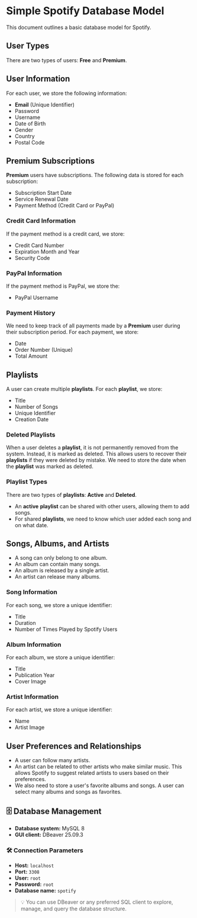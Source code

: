 # Simple Spotify Database Model

This document outlines a basic database model for Spotify.

## User Types

There are two types of users: **Free** and **Premium**.

## User Information

For each user, we store the following information:

* **Email** (Unique Identifier)
* Password
* Username
* Date of Birth
* Gender
* Country
* Postal Code

## Premium Subscriptions

**Premium** users have subscriptions. The following data is stored for each subscription:

* Subscription Start Date
* Service Renewal Date
* Payment Method (Credit Card or PayPal)

### Credit Card Information

If the payment method is a credit card, we store:

* Credit Card Number
* Expiration Month and Year
* Security Code

### PayPal Information

If the payment method is PayPal, we store the:

* PayPal Username

### Payment History

We need to keep track of all payments made by a **Premium** user during their subscription period. For each payment, we store:

* Date
* Order Number (Unique)
* Total Amount

## Playlists

A user can create multiple **playlists**. For each **playlist**, we store:

* Title
* Number of Songs
* Unique Identifier
* Creation Date

### Deleted Playlists

When a user deletes a **playlist**, it is not permanently removed from the system. Instead, it is marked as deleted. This allows users to recover their **playlists** if they were deleted by mistake. We need to store the date when the **playlist** was marked as deleted.

### Playlist Types

There are two types of **playlists**: **Active** and **Deleted**.

* An **active** **playlist** can be shared with other users, allowing them to add songs.
* For shared **playlists**, we need to know which user added each song and on what date.

## Songs, Albums, and Artists

* A song can only belong to one album.
* An album can contain many songs.
* An album is released by a single artist.
* An artist can release many albums.

### Song Information

For each song, we store a unique identifier:

* Title
* Duration
* Number of Times Played by Spotify Users

### Album Information

For each album, we store a unique identifier:

* Title
* Publication Year
* Cover Image

### Artist Information

For each artist, we store a unique identifier:

* Name
* Artist Image

## User Preferences and Relationships

* A user can follow many artists.
* An artist can be related to other artists who make similar music. This allows Spotify to suggest related artists to users based on their preferences.
* We also need to store a user's favorite albums and songs. A user can select many albums and songs as favorites.

## 🗄️ Database Management

- **Database system:** MySQL 8  
- **GUI client:** DBeaver 25.09.3

### 🛠️ Connection Parameters

- **Host:** `localhost`  
- **Port:** `3308`  
- **User:** `root`  
- **Password:** `root`  
- **Database name:** `spotify`

> 💡 You can use DBeaver or any preferred SQL client to explore, manage, and query the database structure.
